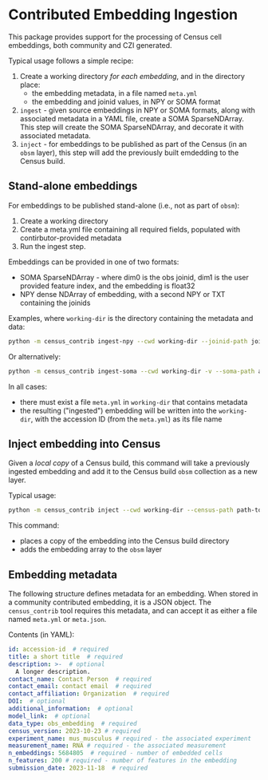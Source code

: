 
# Contributed Embedding Ingestion

This package provides support for the processing of Census cell embeddings, both community and CZI generated.

Typical usage follows a simple recipe:

1. Create a working directory _for each embedding_, and in the directory place:
   * the embedding metadata, in a file named `meta.yml`
   * the embedding and joinid values, in NPY or SOMA format
2. `ingest` - given source embeddings in NPY or SOMA formats, along with associated metadata in a YAML file, create a SOMA SparseNDArray. This step will create the SOMA SparseNDArray, and decorate it with associated metadata.
3. `inject` - for embeddings to be published as part of the Census (in an `obsm` layer), this step will add the previously built emdedding to the Census build.

## Stand-alone embeddings

For embeddings to be published stand-alone (i.e., not as part of `obsm`):
1. Create a working directory
2. Create a meta.yml file containing all required fields, populated with contirbutor-provided metadata
3. Run the ingest step.

Embeddings can be provided in one of two formats:
* SOMA SparseNDArray - where dim0 is the obs joinid, dim1 is the user provided feature index, and the embedding is float32
* NPY dense NDArray of embedding, with a second NPY or TXT containing the joinids

Examples, where `working-dir` is the directory containing the metadata and data:

```bash
python -m census_contrib ingest-npy --cwd working-dir --joinid-path joinids.npy --embedding-path embeddings.npy
```

Or alternatively:
```bash
python -m census_contrib ingest-soma --cwd working-dir -v --soma-path a-sparse-soma-array
```

In all cases:
* there must exist a file `meta.yml` in `working-dir` that contains metadata
* the resulting ("ingested") embedding will be written into the `working-dir`, with the accession ID (from the `meta.yml`) as its file name

## Inject embedding into Census

Given a _local copy_ of a Census build, this command will take a previously ingested embedding and add it to the Census build `obsm` collection as a new layer.

Typical usage:
```bash
python -m census_contrib inject --cwd working-dir --census-path path-to-census-build/soma
```

This command:
* places a copy of the embedding into the Census build directory
* adds the embedding array to the `obsm` layer


## Embedding metadata

The following structure defines metadata for an embedding. When stored in a community contributed embedding, it is a JSON object. The `census_contrib` tool requires this metadata, and can accept it as either a file named `meta.yml` or `meta.json`.

Contents (in YAML):

```yaml
id: accession-id  # required
title: a short title  # required
description: >-  # optional
  A longer description.
contact_name: Contact Person  # required
contact_email: contact email  # required 
contact_affiliation: Organization  # required
DOI:  # optional
additional_information:  # optional
model_link:  # optional
data_type: obs_embedding  # required
census_version: 2023-10-23 # required
experiment_name: mus_musculus # required - the associated experiment
measurement_name: RNA # required - the associated measurement
n_embeddings: 5684805  # required - number of embedded cells
n_features: 200 # required - number of features in the embedding
submission_date: 2023-11-18  # required
```